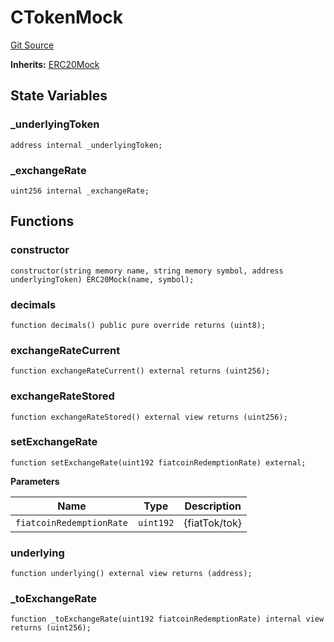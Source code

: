 # CTokenMock
[Git Source](https://github.com/larrythecucumber321/protocol/blob/77d337b8595ba96d069ded321419b36a61984170/contracts/plugins/mocks/CTokenMock.sol)

**Inherits:**
[ERC20Mock](/contracts/plugins/mocks/ERC20Mock.sol/contract.ERC20Mock.md)


## State Variables
### _underlyingToken

```solidity
address internal _underlyingToken;
```


### _exchangeRate

```solidity
uint256 internal _exchangeRate;
```


## Functions
### constructor


```solidity
constructor(string memory name, string memory symbol, address underlyingToken) ERC20Mock(name, symbol);
```

### decimals


```solidity
function decimals() public pure override returns (uint8);
```

### exchangeRateCurrent


```solidity
function exchangeRateCurrent() external returns (uint256);
```

### exchangeRateStored


```solidity
function exchangeRateStored() external view returns (uint256);
```

### setExchangeRate


```solidity
function setExchangeRate(uint192 fiatcoinRedemptionRate) external;
```
**Parameters**

|Name|Type|Description|
|----|----|-----------|
|`fiatcoinRedemptionRate`|`uint192`|{fiatTok/tok}|


### underlying


```solidity
function underlying() external view returns (address);
```

### _toExchangeRate


```solidity
function _toExchangeRate(uint192 fiatcoinRedemptionRate) internal view returns (uint256);
```

